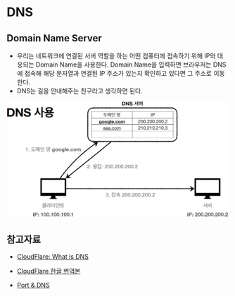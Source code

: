 # DNS

## Domain Name Server

- 우리는 네트워크에 연결된 서버 역할을 하는 어떤 컴퓨터에 접속하기 위해 IP와 대응되는 Domain Name을 사용한다. Domain Name을 입력하면 브라우저는 DNS에 접속해 해당 문자열과 연결된 IP 주소가 있는지 확인하고 있다면 그 주소로 이동한다.
- DNS는 길을 안내해주는 친구라고 생각하면 된다.

<img src="img/dns1.png">

## 참고자료

- [CloudFlare: What is DNS](https://www.cloudflare.com/learning/dns/what-is-dns/)

- [CloudFlare 한글 번역본](https://www.cloudflare.com/ko-kr/learning/dns/glossary/what-is-a-domain-name/)

- [Port & DNS](https://velog.io/@gil0127/PORT)
